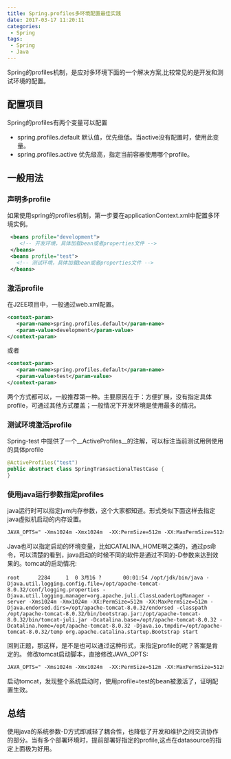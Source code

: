 ```yaml
---
title: Spring.profiles多环境配置最佳实践
date: 2017-03-17 11:20:11
categories:
 - Spring
tags:
 - Spring
 - Java
---
```

Spring的profiles机制，是应对多环境下面的一个解决方案,比较常见的是开发和测试环境的配置。

## 配置项目

Spring的profiles有两个变量可以配置
* spring.profiles.default 默认值，优先级低。当active没有配置时，使用此变量。
* spring.profiles.active 优先级高，指定当前容器使用哪个profile。

## 一般用法
### 声明多profile
如果使用spring的profiles机制，第一步要在applicationContext.xml中配置多环境实例。
``` xml
 <beans profile="development">
    <!-- 开发环境，具体加载bean或者properties文件 -->
 </beans>
 <beans profile="test">
   <!-- 测试环境，具体加载bean或者properties文件 -->
 </beans>   
```
### 激活profile
在J2EE项目中，一般通过web.xml配置。
``` xml
<context-param>
   <param-name>spring.profiles.default</param-name>
   <param-value>development</param-value>
</context-param>
```
或者
``` xml
<context-param>
   <param-name>spring.profiles.default</param-name>
   <param-value>test</param-value>
</context-param>
```
两个方式都可以，一般推荐第一种。主要原因在于：方便扩展，没有指定具体profile，可通过其他方式覆盖；一般情况下开发环境是使用最多的情况。

### 测试环境激活profile
Spring-test 中提供了一个__ActiveProfiles__的注解，可以标注当前测试用例使用的具体profile
``` java
@ActiveProfiles("test")
public abstract class SpringTransactionalTestCase {
}
```

### 使用java运行参数指定profiles
java运行时可以指定jvm内存参数，这个大家都知道。形式类似下面这样去指定java虚拟机启动的内存设置。
``` xml
JAVA_OPTS=" -Xms1024m -Xmx1024m  -XX:PermSize=512m -XX:MaxPermSize=512m"
```
Java也可以指定启动的环境变量，比如CATALINA_HOME啊之类的，通过ps命令，可以清楚的看到，java启动的时候不同的软件是通过不同的-D参数来达到效果的。tomcat的启动情况:
``` shell
root      2284     1  0 3月16 ?       00:01:54 /opt/jdk/bin/java -Djava.util.logging.config.file=/opt/apache-tomcat-8.0.32/conf/logging.properties -Djava.util.logging.manager=org.apache.juli.ClassLoaderLogManager -server -Xms1024m -Xmx1024m -XX:PermSize=512m -XX:MaxPermSize=512m -Djava.endorsed.dirs=/opt/apache-tomcat-8.0.32/endorsed -classpath /opt/apache-tomcat-8.0.32/bin/bootstrap.jar:/opt/apache-tomcat-8.0.32/bin/tomcat-juli.jar -Dcatalina.base=/opt/apache-tomcat-8.0.32 -Dcatalina.home=/opt/apache-tomcat-8.0.32 -Djava.io.tmpdir=/opt/apache-tomcat-8.0.32/temp org.apache.catalina.startup.Bootstrap start
```
回到正题，那这样，是不是也可以通过这种形式，来指定profile的呢？答案是肯定的。
修改tomcat启动脚本，直接修改JAVA_OPTS:
``` xml
JAVA_OPTS=" -Xms1024m -Xmx1024m  -XX:PermSize=512m -XX:MaxPermSize=512m -Dspring.profiles.active=test"
```
启动tomcat，发现整个系统启动时，使用profile=test的bean被激活了，证明配置生效。

## 总结
使用java的系统参数-D方式即减轻了耦合性，也降低了开发和维护之间交流协作的部分。当有多个部署环境时，提前部署好指定的profile,这点在datasource的指定上面极为好用。
